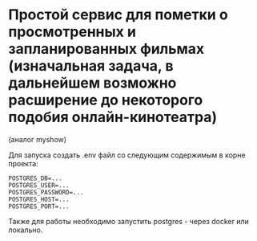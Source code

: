 # Простой сервис для пометки о просмотренных и запланированных фильмах (изначальная задача, в дальнейшем возможно расширение до некоторого подобия онлайн-кинотеатра)
(аналог myshow)

Для запуска создать .env файл со следующим содержимым в корне проекта:
```
POSTGRES_DB=...
POSTGRES_USER=...
POSTGRES_PASSWORD=...
POSTGRES_HOST=...
POSTGRES_PORT=...
```

Также для работы необходимо запустить postgres - через docker или локально.
